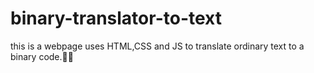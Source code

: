 # binary-translator-to-text
this is a webpage uses HTML,CSS and JS to translate ordinary text to a binary code.👨‍💻

